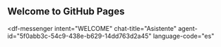## Welcome to GitHub Pages

<script src="https://www.gstatic.com/dialogflow-console/fast/messenger/bootstrap.js?v=1"></script>
<df-messenger
  intent="WELCOME"
  chat-title="Asistente"
  agent-id="5f0abb3c-54c9-438e-b629-14dd763d2a45"
  language-code="es"
></df-messenger>
